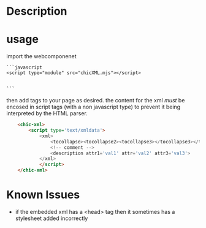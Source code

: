 
# Description


# usage
import the webcomponenet

    ```javascript
    <script type="module" src="chicXML.mjs"></script>


    ```

then add tags to your page as desired.
the content for the xml _must_ be encosed in script tags (with a non javascript type) to prevent it being interpreted by the HTML parser.



```html
    <chic-xml>
        <script type='text/xmldata'>
            <xml>
                <tocollapse><tocollapse2><tocollapse3></tocollapse3></tocollapse2></tocollapse>
                <!-- comment -->
                <description attr1='val1' attr='val2' attr3='val3'>        <trainPosition objectRef='TrainManager_18' dynamicStateCode='BERTH' id='tp_18_3'>                    <genericState/><genericState/><genericState/><genericState/>                    <trainStep>                       <timeStamp at='2021-12-16T09:37:37+10:00'/>                        <fromPosition>berth_SDE5304</fromPosition>                        <toPosition>berth_BYO64</toPosition>                        <positionType>BERTH</positionType>                    </trainStep>                </trainPosition>                <of attr1='val1' attr='val2' attr3='val3'>Hello</of><og /><blob> </blob><!--  Comment here --><![CDATA[sdfsdf]]><childNode><bob>fd<bob2></bob2><bob21 /></bob></childNode><!--Second Comment--></description>
            </xml>
            </script>
    </chic-xml>
```

# Known Issues

* if the embedded xml has a &lt;head&gt; tag then it sometimes has a stylesheet added incorrectly